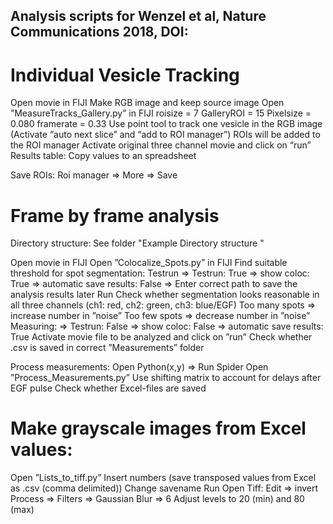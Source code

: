 ## Analysis scripts for Wenzel et al, Nature Communications 2018, DOI:


# Individual Vesicle Tracking

Open movie in FIJI
Make RGB image and keep source image
Open ”MeasureTracks_Gallery.py” in FIJI
        roisize = 7
        GalleryROI = 15
        Pixelsize = 0.080
        framerate = 0.33
Use point tool to track one vesicle in the RGB image (Activate “auto next slice” and “add to ROI manager”)
ROIs will be added to the ROI manager
Activate original three channel movie and click on “run”
Results table: Copy values to an spreadsheet

Save ROIs: Roi manager => More => Save




# Frame by frame analysis


Directory structure: See folder "Example Directory structure "


Open movie in FIJI
Open ”Colocalize_Spots.py” in FIJI
Find suitable threshold for spot segmentation: Testrun
=> Testrun: True 
=> show coloc: True
=> automatic save results: False
=> Enter correct path to save the analysis results later
Run
Check whether segmentation looks reasonable in all three channels (ch1: red, ch2: green, ch3: blue/EGF)
Too many spots => increase number in ”noise”
Too few spots => decrease number in ”noise”
Measuring: 
=> Testrun: False
=> show coloc: False
=> automatic save results: True
Activate movie file to be analyzed and click on ”run”
Check whether .csv is saved in correct ”Measurements” folder

Process measurements:
Open Python(x,y) => Run Spider
Open ”Process_Measurements.py”
Use shifting matrix to account for delays after EGF pulse 
Check whether Excel-files are saved 

# Make grayscale images from Excel values:
Open ”Lists_to_tiff.py”
Insert numbers (save transposed values from Excel as .csv (comma delimited))
Change savename
Run
Open Tiff:
Edit => invert
Process => Filters => Gaussian Blur => 6
Adjust levels to 20 (min) and 80 (max)
